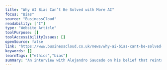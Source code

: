 ```yaml
---
title: "Why AI Bias Can’t Be Solved with More AI"
focus: "Bias"
source: "BusinessCloud"
readability: ["I"]
type: "Website Article"
toolPurpose: []
toolAccessibilityIssues: []
openSource: false
link: "https://www.businesscloud.co.uk/news/why-ai-bias-cant-be-solved-with-more-ai/"
keywords: []
learnTags: ["ethics","bias"]
summary: "An interview with Alejandro Saucedo on his belief that reintroducing human experise, instead of more technology, can prevent AI bias. "
---
```


